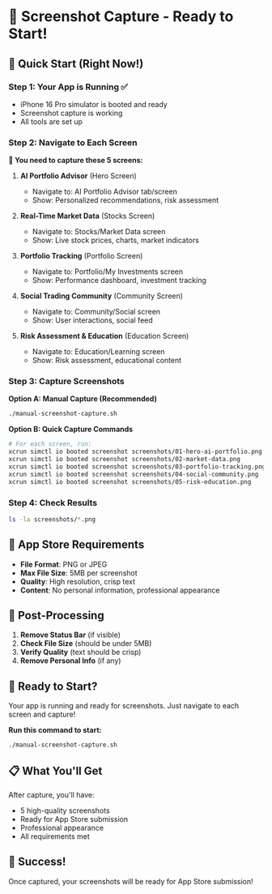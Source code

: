 # 📱 Screenshot Capture - Ready to Start!

## 🚀 Quick Start (Right Now!)

### Step 1: Your App is Running ✅
- iPhone 16 Pro simulator is booted and ready
- Screenshot capture is working
- All tools are set up

### Step 2: Navigate to Each Screen
**🎯 You need to capture these 5 screens:**

1. **AI Portfolio Advisor** (Hero Screen)
   - Navigate to: AI Portfolio Advisor tab/screen
   - Show: Personalized recommendations, risk assessment

2. **Real-Time Market Data** (Stocks Screen)
   - Navigate to: Stocks/Market Data screen
   - Show: Live stock prices, charts, market indicators

3. **Portfolio Tracking** (Portfolio Screen)
   - Navigate to: Portfolio/My Investments screen
   - Show: Performance dashboard, investment tracking

4. **Social Trading Community** (Community Screen)
   - Navigate to: Community/Social screen
   - Show: User interactions, social feed

5. **Risk Assessment & Education** (Education Screen)
   - Navigate to: Education/Learning screen
   - Show: Risk assessment, educational content

### Step 3: Capture Screenshots

**Option A: Manual Capture (Recommended)**
```bash
./manual-screenshot-capture.sh
```

**Option B: Quick Capture Commands**
```bash
# For each screen, run:
xcrun simctl io booted screenshot screenshots/01-hero-ai-portfolio.png
xcrun simctl io booted screenshot screenshots/02-market-data.png
xcrun simctl io booted screenshot screenshots/03-portfolio-tracking.png
xcrun simctl io booted screenshot screenshots/04-social-community.png
xcrun simctl io booted screenshot screenshots/05-risk-education.png
```

### Step 4: Check Results
```bash
ls -la screenshots/*.png
```

## 📏 App Store Requirements

- **File Format**: PNG or JPEG
- **Max File Size**: 5MB per screenshot
- **Quality**: High resolution, crisp text
- **Content**: No personal information, professional appearance

## 🎨 Post-Processing

1. **Remove Status Bar** (if visible)
2. **Check File Size** (should be under 5MB)
3. **Verify Quality** (text should be crisp)
4. **Remove Personal Info** (if any)

## 🚀 Ready to Start?

Your app is running and ready for screenshots. Just navigate to each screen and capture!

**Run this command to start:**
```bash
./manual-screenshot-capture.sh
```

## 📋 What You'll Get

After capture, you'll have:
- 5 high-quality screenshots
- Ready for App Store submission
- Professional appearance
- All requirements met

## 🎉 Success!

Once captured, your screenshots will be ready for App Store submission!
